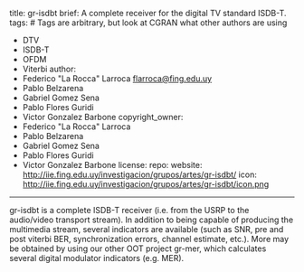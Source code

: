 title: gr-isdbt
brief: A complete receiver for the digital TV standard ISDB-T. 
tags: # Tags are arbitrary, but look at CGRAN what other authors are using
  - DTV
  - ISDB-T
  - OFDM
  - Viterbi
author:
  - Federico "La Rocca" Larroca <flarroca@fing.edu.uy>
  - Pablo Belzarena
  - Gabriel Gomez Sena
  - Pablo Flores Guridi
  - Victor Gonzalez Barbone
copyright_owner:
  - Federico "La Rocca" Larroca 
  - Pablo Belzarena
  - Gabriel Gomez Sena
  - Pablo Flores Guridi
  - Victor Gonzalez Barbone
license: 
repo:
website: http://iie.fing.edu.uy/investigacion/grupos/artes/gr-isdbt/
icon: http://iie.fing.edu.uy/investigacion/grupos/artes/gr-isdbt/icon.png 
---
gr-isdbt is a complete ISDB-T receiver (i.e. from the USRP to the audio/video transport stream). In addition to being capable of producing the multimedia stream, several indicators are available (such as SNR, pre and post viterbi BER, synchronization errors, channel estimate, etc.). More may be obtained by using our other OOT project gr-mer, which calculates several digital modulator indicators (e.g. MER). 
